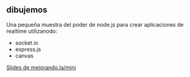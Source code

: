 ## dibujemos

Una pequeña muestra del poder de node.js para crear aplicaciones de realtime utilizanodo:

- socket.io
- express.js
- canvas

[Slides de mejorando.la/mini](http://slid.es/buritica/bienvenidos-a-realtime)